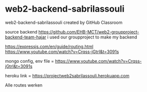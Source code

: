# web2-backend-sabrilassouli
web2-backend-sabrilassouli created by GitHub Classroom

source backend
https://github.com/EHB-MCT/web2-groupproject-backend-team-hajar
i used our groupproject to make my backend

https://expressjs.com/en/guide/routing.html
https://www.youtube.com/watch?v=Crqss-jGtrI&t=3091s

mongo config, env file = https://www.youtube.com/watch?v=Crqss-jGtrI&t=3091s

heroku link = https://projectweb2sabrilassouli.herokuapp.com

Alle routes werken
